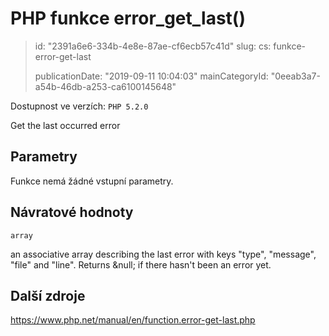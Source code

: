 PHP funkce error_get_last()
===========================

> id: "2391a6e6-334b-4e8e-87ae-cf6ecb57c41d"
> slug:
> 	cs: funkce-error-get-last
>
> publicationDate: "2019-09-11 10:04:03"
> mainCategoryId: "0eeab3a7-a54b-46db-a253-ca6100145648"

Dostupnost ve verzích: `PHP 5.2.0`

Get the last occurred error


Parametry
--------------

Funkce nemá žádné vstupní parametry.

Návratové hodnoty
----------------

`array`

an associative array describing the last error with keys "type",
"message", "file" and "line". Returns &null; if there hasn't been an error
yet.

Další zdroje
------------

https://www.php.net/manual/en/function.error-get-last.php
